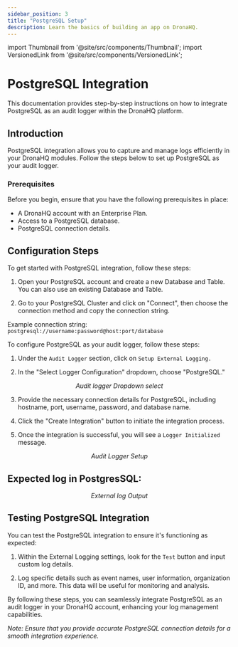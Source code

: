 ```yaml
---
sidebar_position: 3
title: "PostgreSQL Setup"
description: Learn the basics of building an app on DronaHQ.
---
```


import Thumbnail from '@site/src/components/Thumbnail';
import VersionedLink from '@site/src/components/VersionedLink';

# PostgreSQL Integration

This documentation provides step-by-step instructions on how to integrate PostgreSQL as an audit logger within the DronaHQ platform.

## Introduction

PostgreSQL integration allows you to capture and manage logs efficiently in your DronaHQ modules. Follow the steps below to set up PostgreSQL as your audit logger.

### Prerequisites

Before you begin, ensure that you have the following prerequisites in place:

- A DronaHQ account with an Enterprise Plan.
- Access to a PostgreSQL database.
- PostgreSQL connection details.

## Configuration Steps

To get started with PostgreSQL integration, follow these steps:

1. Open your PostgreSQL account and create a new Database and Table. You can also use an existing Database and Table.

2. Go to your PostgreSQL Cluster and click on "Connect", then choose the connection method and copy the connection string.

Example connection string: `postgresql://username:password@host:port/database`

To configure PostgreSQL as your audit logger, follow these steps:

1. Under the `Audit Logger` section, click on `Setup External Logging.`

2. In the "Select Logger Configuration" dropdown, choose "PostgreSQL."

<figure>
  <Thumbnail src="/img/audit-logger/dropdown-logger.png" alt="Audit logger Dropdown select" width='100%'/>
  <figcaption align="center"><i>Audit logger Dropdown select</i></figcaption>
</figure>

3. Provide the necessary connection details for PostgreSQL, including hostname, port, username, password, and database name.

4. Click the "Create Integration" button to initiate the integration process.

5. Once the integration is successful, you will see a `Logger Initialized` message.

<figure>
  <Thumbnail src="/img/audit-logger/postgres-setup.png" alt="Postgres Setup" width='100%'/>
  <Thumbnail src="/img/audit-logger/audit-logger-setup.png" alt="Audit Logger Setup" width='100%'/>
  <figcaption align="center"><i>Audit Logger Setup</i></figcaption>
</figure>

## Expected log in PostgresSQL:

<figure>
  <Thumbnail src="/img/audit-logger/output-postgres.png" alt="External log Output" width='100%'/>
  <figcaption align = "center"><i>External log Output</i></figcaption>
</figure>

## Testing PostgreSQL Integration

You can test the PostgreSQL integration to ensure it's functioning as expected:

1. Within the External Logging settings, look for the `Test` button and input custom log details.

2. Log specific details such as event names, user information, organization ID, and more. This data will be useful for monitoring and analysis.

By following these steps, you can seamlessly integrate PostgreSQL as an audit logger in your DronaHQ account, enhancing your log management capabilities.

*Note: Ensure that you provide accurate PostgreSQL connection details for a smooth integration experience.*
